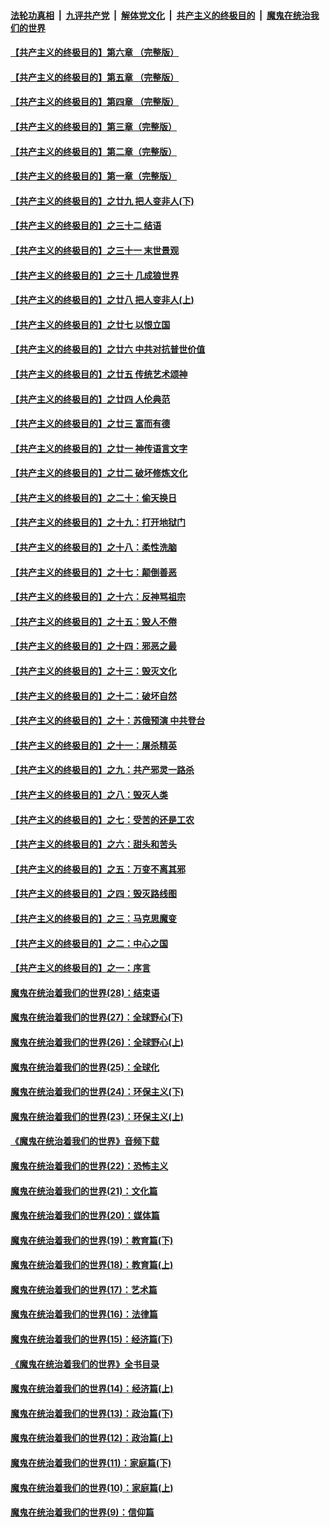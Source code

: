 ####  [法轮功真相](../../../../basic/blob/master/README.md?t=06211902) &nbsp;|&nbsp; [九评共产党](../../../../9ping.md/blob/master/README.md?t=06211902) &nbsp;|&nbsp; [解体党文化](../../../../jtdwh.md/blob/master/README.md?t=06211902)  &nbsp;|&nbsp; [共产主义的终极目的](../../../../gczydzjmd.md/blob/master/README.md?t=06211902) &nbsp;|&nbsp; [魔鬼在统治我们的世界](../../../../mgztzwmdsj.md/blob/master/README.md?t=06211902) 

#### [【共产主义的终极目的】第六章 （完整版）](../pages/nsc422/n11428913.md?t=06211902) 

#### [【共产主义的终极目的】第五章 （完整版）](../pages/nsc422/n11428912.md?t=06211902) 

#### [【共产主义的终极目的】第四章 （完整版）](../pages/nsc422/n11428907.md?t=06211902) 

#### [【共产主义的终极目的】第三章（完整版）](../pages/nsc422/n11428848.md?t=06211902) 

#### [【共产主义的终极目的】第二章（完整版）](../pages/nsc422/n11428831.md?t=06211902) 

#### [【共产主义的终极目的】第一章（完整版）](../pages/nsc422/n11417651.md?t=06211902) 

#### [【共产主义的终极目的】之廿九 把人变非人(下)](../pages/nsc422/n11344140.md?t=06211902) 

#### [【共产主义的终极目的】之三十二 结语](../pages/nsc422/n11360535.md?t=06211902) 

#### [【共产主义的终极目的】之三十一 末世景观](../pages/nsc422/n11351129.md?t=06211902) 

#### [【共产主义的终极目的】之三十 几成狼世界](../pages/nsc422/n11348280.md?t=06211902) 

#### [【共产主义的终极目的】之廿八 把人变非人(上)](../pages/nsc422/n11340492.md?t=06211902) 

#### [【共产主义的终极目的】之廿七 以恨立国](../pages/nsc422/n11336944.md?t=06211902) 

#### [【共产主义的终极目的】之廿六 中共对抗普世价值](../pages/nsc422/n11324785.md?t=06211902) 

#### [【共产主义的终极目的】之廿五 传统艺术颂神](../pages/nsc422/n11296396.md?t=06211902) 

#### [【共产主义的终极目的】之廿四 人伦典范](../pages/nsc422/n11296397.md?t=06211902) 

#### [【共产主义的终极目的】之廿三 富而有德](../pages/nsc422/n11283598.md?t=06211902) 

#### [【共产主义的终极目的】之廿一 神传语言文字](../pages/nsc422/n11263265.md?t=06211902) 

#### [【共产主义的终极目的】之廿二 破坏修炼文化](../pages/nsc422/n11245728.md?t=06211902) 

#### [【共产主义的终极目的】之二十：偷天换日](../pages/nsc422/n11238846.md?t=06211902) 

#### [【共产主义的终极目的】之十九：打开地狱门](../pages/nsc422/n11206376.md?t=06211902) 

#### [【共产主义的终极目的】之十八：柔性洗脑](../pages/nsc422/n11199994.md?t=06211902) 

#### [【共产主义的终极目的】之十七：颠倒善恶](../pages/nsc422/n11179782.md?t=06211902) 

#### [【共产主义的终极目的】之十六：反神骂祖宗](../pages/nsc422/n11166798.md?t=06211902) 

#### [【共产主义的终极目的】之十五：毁人不倦](../pages/nsc422/n11166792.md?t=06211902) 

#### [【共产主义的终极目的】之十四：邪恶之最](../pages/nsc422/n11150249.md?t=06211902) 

#### [【共产主义的终极目的】之十三：毁灭文化](../pages/nsc422/n11135227.md?t=06211902) 

#### [【共产主义的终极目的】之十二：破坏自然](../pages/nsc422/n11135214.md?t=06211902) 

#### [【共产主义的终极目的】之十：苏俄预演 中共登台](../pages/nsc422/n11118424.md?t=06211902) 

#### [【共产主义的终极目的】之十一：屠杀精英](../pages/nsc422/n11118442.md?t=06211902) 

#### [【共产主义的终极目的】之九：共产邪灵一路杀](../pages/nsc422/n11114139.md?t=06211902) 

#### [【共产主义的终极目的】之八：毁灭人类](../pages/nsc422/n11108503.md?t=06211902) 

#### [【共产主义的终极目的】之七：受苦的还是工农](../pages/nsc422/n11101809.md?t=06211902) 

#### [【共产主义的终极目的】之六：甜头和苦头](../pages/nsc422/n11096971.md?t=06211902) 

#### [【共产主义的终极目的】之五：万变不离其邪](../pages/nsc422/n11091285.md?t=06211902) 

#### [【共产主义的终极目的】之四：毁灭路线图](../pages/nsc422/n11086284.md?t=06211902) 

#### [【共产主义的终极目的】之三：马克思魔变](../pages/nsc422/n11061941.md?t=06211902) 

#### [【共产主义的终极目的】之二：中心之国](../pages/nsc422/n11047728.md?t=06211902) 

#### [【共产主义的终极目的】之一：序言](../pages/nsc422/n11086077.md?t=06211902) 

#### [魔鬼在统治着我们的世界(28)：结束语](../pages/nsc422/n10936246.md?t=06211902) 

#### [魔鬼在统治着我们的世界(27)：全球野心(下)](../pages/nsc422/n10928319.md?t=06211902) 

#### [魔鬼在统治着我们的世界(26)：全球野心(上)](../pages/nsc422/n10900318.md?t=06211902) 

#### [魔鬼在统治着我们的世界(25)：全球化](../pages/nsc422/n10788205.md?t=06211902) 

#### [魔鬼在统治着我们的世界(24)：环保主义(下)](../pages/nsc422/n10695307.md?t=06211902) 

#### [魔鬼在统治着我们的世界(23)：环保主义(上)](../pages/nsc422/n10688613.md?t=06211902) 

#### [《魔鬼在统治着我们的世界》音频下载](../pages/nsc422/n10635553.md?t=06211902) 

#### [魔鬼在统治着我们的世界(22)：恐怖主义](../pages/nsc422/n10614727.md?t=06211902) 

#### [魔鬼在统治着我们的世界(21)：文化篇](../pages/nsc422/n10597706.md?t=06211902) 

#### [魔鬼在统治着我们的世界(20)：媒体篇](../pages/nsc422/n10586579.md?t=06211902) 

#### [魔鬼在统治着我们的世界(19)：教育篇(下)](../pages/nsc422/n10564808.md?t=06211902) 

#### [魔鬼在统治着我们的世界(18)：教育篇(上)](../pages/nsc422/n10526970.md?t=06211902) 

#### [魔鬼在统治着我们的世界(17)：艺术篇](../pages/nsc422/n10499093.md?t=06211902) 

#### [魔鬼在统治着我们的世界(16)：法律篇](../pages/nsc422/n10485969.md?t=06211902) 

#### [魔鬼在统治着我们的世界(15)：经济篇(下)](../pages/nsc422/n10469975.md?t=06211902) 

#### [《魔鬼在统治着我们的世界》全书目录](../pages/nsc422/n10464261.md?t=06211902) 

#### [魔鬼在统治着我们的世界(14)：经济篇(上)](../pages/nsc422/n10457370.md?t=06211902) 

#### [魔鬼在统治着我们的世界(13)：政治篇(下)](../pages/nsc422/n10448270.md?t=06211902) 

#### [魔鬼在统治着我们的世界(12)：政治篇(上)](../pages/nsc422/n10444576.md?t=06211902) 

#### [魔鬼在统治着我们的世界(11)：家庭篇(下)](../pages/nsc422/n10440961.md?t=06211902) 

#### [魔鬼在统治着我们的世界(10)：家庭篇(上)](../pages/nsc422/n10435448.md?t=06211902) 

#### [魔鬼在统治着我们的世界(9)：信仰篇](../pages/nsc422/n10432159.md?t=06211902) 

